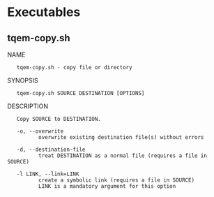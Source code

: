 # Executables
## tqem-copy.sh
NAME

       tqem-copy.sh - copy file or directory

SYNOPSIS

       tqem-copy.sh SOURCE DESTINATION [OPTIONS]

DESCRIPTION

       Copy SOURCE to DESTINATION.

       -o, --overwrite
              overwrite existing destination file(s) without errors

       -d, --destination-file
              treat DESTINATION as a normal file (requires a file in SOURCE)

       -l LINK, --link=LINK
              create a symbolic link (requires a file in SOURCE)
              LINK is a mandatory argument for this option

